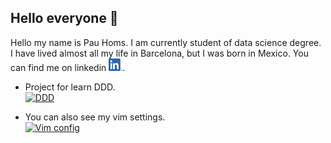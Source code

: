 ## Hello everyone 👋
Hello my name is Pau Homs. I am currently student of data science degree. I have lived almost all my life in Barcelona, but I was born in Mexico. You can find me on linkedin <a href="https://www.linkedin.com/in/pau-homs-6a406b180/"> <img width="22" height="20" src="https://github.com/pauhoms/pauhoms/blob/master/img/LI-In-Bug.png"></a>.
<br>

- Project for learn DDD.   
[![DDD](https://github-readme-stats.vercel.app/api/pin/?username=pauhoms&repo=ddd-slim4)](https://github.com/pauhoms/ddd-slim4)

- You can also see my vim settings.  
[![Vim config](https://github-readme-stats.vercel.app/api/pin/?username=pauhoms&repo=dotfiles)](https://github.com/pauhoms/dotfiles)
